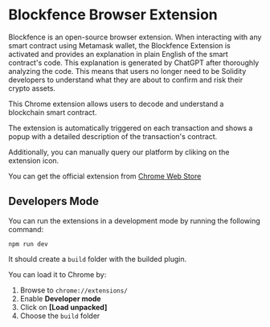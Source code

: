 # Blockfence Browser Extension

Blockfence is an open-source browser extension. When interacting with any smart contract using Metamask wallet, the Blockfence Extension is activated and provides an explanation in plain English of the smart contract's code. This explanation is generated by ChatGPT after thoroughly analyzing the code. This means that users no longer need to be Solidity developers to understand what they are about to confirm and risk their crypto assets.

This Chrome extension allows users to decode and understand a blockchain smart contract.

The extension is automatically triggered on each transaction and shows a popup with a detailed description of the transaction's contract.

Additionally, you can manually query our platform by cliking on the extension icon.

You can get the official extension from [Chrome Web Store](https://chrome.google.com/webstore/category/extensions)

## Developers Mode

You can run the extensions in a development mode by running the following command:

```
npm run dev
```

It should create a `build` folder with the builded plugin.

You can load it to Chrome by:

1. Browse to `chrome://extensions/`
2. Enable **Developer mode**
3. Click on **[Load unpacked]**
4. Choose the `build` folder
